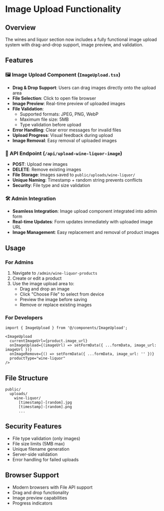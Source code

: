 # Image Upload Functionality

## Overview
The wines and liquor section now includes a fully functional image upload system with drag-and-drop support, image preview, and validation.

## Features

### 🖼️ Image Upload Component (`ImageUpload.tsx`)
- **Drag & Drop Support**: Users can drag images directly onto the upload area
- **File Selection**: Click to open file browser
- **Image Preview**: Real-time preview of uploaded images
- **File Validation**: 
  - Supported formats: JPEG, PNG, WebP
  - Maximum file size: 5MB
  - Type validation before upload
- **Error Handling**: Clear error messages for invalid files
- **Upload Progress**: Visual feedback during upload
- **Image Removal**: Easy removal of uploaded images

### 🔌 API Endpoint (`/api/upload-wine-liquor-image`)
- **POST**: Upload new images
- **DELETE**: Remove existing images
- **File Storage**: Images saved to `public/uploads/wine-liquor/`
- **Unique Naming**: Timestamp + random string prevents conflicts
- **Security**: File type and size validation

### 🛠️ Admin Integration
- **Seamless Integration**: Image upload component integrated into admin form
- **Real-time Updates**: Form updates immediately with uploaded image URL
- **Image Management**: Easy replacement and removal of product images

## Usage

### For Admins
1. Navigate to `/admin/wine-liquor-products`
2. Create or edit a product
3. Use the image upload area to:
   - Drag and drop an image
   - Click "Choose File" to select from device
   - Preview the image before saving
   - Remove or replace existing images

### For Developers
```tsx
import { ImageUpload } from '@/components/ImageUpload';

<ImageUpload
  currentImageUrl={product.image_url}
  onImageUpload={(imageUrl) => setFormData({ ...formData, image_url: imageUrl })}
  onImageRemove={() => setFormData({ ...formData, image_url: '' })}
  productType="wine-liquor"
/>
```

## File Structure
```
public/
  uploads/
    wine-liquor/
      [timestamp]-[random].jpg
      [timestamp]-[random].png
      ...
```

## Security Features
- File type validation (only images)
- File size limits (5MB max)
- Unique filename generation
- Server-side validation
- Error handling for failed uploads

## Browser Support
- Modern browsers with File API support
- Drag and drop functionality
- Image preview capabilities
- Progress indicators
